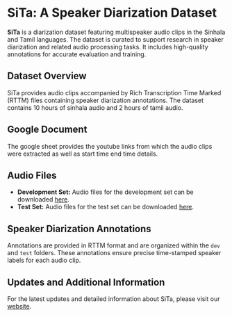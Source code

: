 # SiTa: A Speaker Diarization Dataset  

**SiTa** is a diarization dataset featuring multispeaker audio clips in the Sinhala and Tamil languages. The dataset is curated to support research in speaker diarization and related audio processing tasks. It includes high-quality annotations for accurate evaluation and training.  

## Dataset Overview  
SiTa provides audio clips accompanied by Rich Transcription Time Marked (RTTM) files containing speaker diarization annotations. The dataset contains 10 hours of sinhala audio and 2 hours of tamil audio. 

## Google Document
The google sheet provides the youtube links from which the audio clips were extracted as well as start time end time details. 

## Audio Files  
- **Development Set:** Audio files for the development set can be downloaded [here](#).  
- **Test Set:** Audio files for the test set can be downloaded [here](#).  

## Speaker Diarization Annotations  
Annotations are provided in RTTM format and are organized within the `dev` and `test` folders. These annotations ensure precise time-stamped speaker labels for each audio clip.  

## Updates and Additional Information  
For the latest updates and detailed information about SiTa, please visit our [website](#).  
